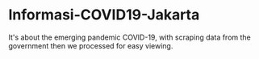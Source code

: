 # Informasi-COVID19-Jakarta
It's about the emerging pandemic COVID-19, with scraping data from the government then we processed for easy viewing.

